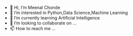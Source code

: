 - 👋 Hi, I’m Meenal Chonde
- 👀 I’m interested in Python,Data Science,Machine Learning
- 🌱 I’m currently learning Artificial Intelligence
- 💞️ I’m looking to collaborate on ...
- 📫 How to reach me ...

<!---
MeenalChonde/MeenalChonde is a ✨ special ✨ repository because its `README.md` (this file) appears on your GitHub profile.
You can click the Preview link to take a look at your changes.
--->
